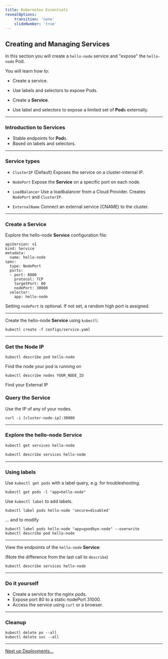 ```yaml
---
title: Kubernetes Essentials
revealOptions:
    transition: 'none'
    slideNumber: 'true'
---
```


## Creating and Managing **Service**s

In this section you will create a `hello-node` service and "expose" the `hello-node` Pod. 

You will learn how to:

* Create a service.
* Use labels and selectors to expose Pods.

* Create a **Service**.
* Use label and selectors to expose a limited set of **Pod**s externally.

---

### Introduction to **Service**s

* Stable endpoints for **Pod**s.
* Based on labels and selectors.

---

### **Service** types

* `ClusterIP` (Default) Exposes the service on a cluster-internal IP.

* `NodePort` Expose the **Service** on a specific port on each node.

* `LoadBalancer` Use a loadbalancer from a Cloud Provider. Creates `NodePort` and `ClusterIP`.

* `ExternalName` Connect an external service (CNAME) to the cluster.

---

### Create a Service

Explore the hello-node **Service** configuration file:

```
apiVersion: v1
kind: Service
metadata:
  name: hello-node
spec:
  type: NodePort
  ports:
  - port: 8080
    protocol: TCP
    targetPort: 80
    nodePort: 30080
  selector:
    app: hello-node
```

Setting `nodePort` is optional. If not set, a random high port is assigned.

---

Create the hello-node **Service** using `kubectl`:

```
kubectl create -f configs/service.yaml
```

---
### Get the Node IP

```
kubectl describe pod hello-node
```

Find the node your pod is running on

```
kubectl describe nodes YOUR_NODE_ID
```

Find your External IP

### Query the **Service**

Use the IP of any of your nodes.

```
curl -i [cluster-node-ip]:30080
```

---

### Explore the hello-node **Service**

```bash
kubectl get services hello-node
```

```bash
kubectl describe services hello-node
```

---

### Using labels

Use `kubectl get pods` with a label query, e.g. for troubleshooting.

```
kubectl get pods -l "app=hello-node"
```

Use `kubectl label` to add labels.

```
kubectl label pods hello-node 'secure=disabled'
```
... and to modify
```
kubectl label pods hello-node "app=goodbye-node" --overwrite
kubectl describe pod hello-node
```

---

View the endpoints of the `hello-node` **Service**:

(Note the difference from the last call to `describe`)

```
kubectl describe services hello-node
```

---

### Do it yourself

* Create a service for the nginx pods.
* Expose port 80 to a static nodePort 31000.
* Access the service using `curl` or a browser.

----

### Cleanup

```
kubectl delete po --all
kubectl delete svc --all
```

----

[Next up Deployments...](../05_deployments.md)
